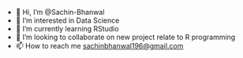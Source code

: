 - 👋 Hi, I’m @Sachin-Bhanwal
- 👀 I’m interested in Data Science
- 🌱 I’m currently learning RStudio
- 💞️ I’m looking to collaborate on new project relate to R programming
- 📫 How to reach me sachinbhanwal196@gmail.com

<!---
Sachin-Bhanwal/Sachin-Bhanwal is a ✨ special ✨ repository because its `README.md` (this file) appears on your GitHub profile.
You can click the Preview link to take a look at your changes.
--->
